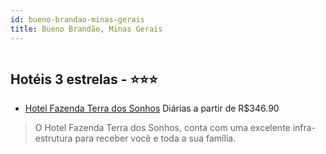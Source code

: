 ```yaml
---
id: bueno-brandao-minas-gerais
title: Bueno Brandão, Minas Gerais
---
```


<center><img src="https://static.hotelurbano.com/reservas/prod0/8/8150/5d7c00c1dd85a_hotel-fazenda-terra-dos-sonhos.jpg" alt="" /></center>


## Hotéis 3 estrelas - ⭐️⭐️⭐️

-    [Hotel Fazenda Terra dos Sonhos](https://www.hurb.com/hoteis/bueno-brandao/hotel-fazenda-terra-dos-sonhos-8150?cmp=18055) Diárias a partir de R$346.90
   > O Hotel Fazenda Terra dos Sonhos, conta com uma excelente infra-estrutura para receber você e toda a sua família.
